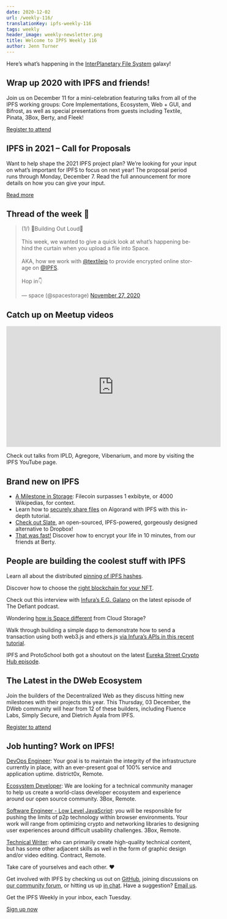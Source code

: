 ```yaml
---
date: 2020-12-02
url: /weekly-116/
translationKey: ipfs-weekly-116
tags: weekly
header_image: weekly-newsletter.png
title: Welcome to IPFS Weekly 116
author: Jenn Turner
---
```


Here’s what’s happening in the [InterPlanetary File System](https://ipfs.io/) galaxy!

## Wrap up 2020 with IPFS and friends! 
Join us on December 11 for a mini-celebration featuring talks from all of the IPFS working groups: Core Implementations, Ecosystem, Web + GUI, and Bifrost, as well as special presentations from guests including Textile, Pinata, 3Box, Berty, and Fleek!

[Register to attend](https://www.meetup.com/San-Francisco-IPFS/events/274910985/)

## IPFS in 2021 – Call for Proposals
Want to help shape the 2021 IPFS project plan? We’re looking for your input on what’s important for IPFS to focus on next year! The proposal period runs through Monday, December 7. Read the full announcement for more details on how you can give your input.

[Read more](https://blog.ipfs.io/2020-11-19-community-rfp/)

## Thread of the week 🧵
<blockquote class="twitter-tweet"><p lang="en" dir="ltr">(1/) 🧰Building Out Loud🧰<br><br>This week, we wanted to give a quick look at what’s happening behind the curtain when you upload a file into Space.<br><br>AKA, how we work with <a href="https://twitter.com/textileio?ref_src=twsrc%5Etfw">@textileio</a> to provide encrypted online storage on <a href="https://twitter.com/IPFS?ref_src=twsrc%5Etfw">@IPFS</a>.<br><br>Hop in👇</p>&mdash; space (@spacestorage) <a href="https://twitter.com/spacestorage/status/1332323787451363331?ref_src=twsrc%5Etfw">November 27, 2020</a></blockquote>

## Catch up on Meetup videos
<iframe width="560" height="315" src="https://www.youtube.com/embed/9o4la__zi_A" frameborder="0" allow="accelerometer; autoplay; clipboard-write; encrypted-media; gyroscope; picture-in-picture" allowfullscreen></iframe>

Check out talks from IPLD, Agregore, Vibenarium, and more by visiting the IPFS YouTube page. 

## Brand new on IPFS
* [A Milestone in Storage](https://filecoin.io/blog/one-exbibyte/): Filecoin surpasses 1 exbibyte, or 4000 Wikipedias, for context. 
* Learn how to [securely share files](https://developer.algorand.org/solutions/securely-share-files-algorand-ipfs/) on Algorand with IPFS with this in-depth tutorial. 
* [Check out Slate](https://slate.host/), an open-sourced, IPFS-powered, gorgeously designed alternative to Dropbox! 
* [That was fast!](https://berty.tech/blog/encrypt-your-life/) Discover how to encrypt your life in 10 minutes, from our friends at Berty.

## People are building the coolest stuff with IPFS
Learn all about the distributed [pinning of IPFS hashes](https://medium.com/avado-node/distributed-pinning-of-ipfs-hashes-a6a977f980d3).

Discover how to choose the [right blockchain for your NFT](https://medium.com/phantasticphantasma/choosing-the-right-blockchain-for-your-nft-d1df2bebae91). 

Check out this interview with [Infura’s E.G. Galano](https://anchor.fm/thedefiant/episodes/This-Boom-Feels-Organic-Traffics-Not-Coming-Out-of-The-Blue-Like-With-ICOs-in-2017-Infuras-EG-Galano-en61ig) on the latest episode of The Defiant podcast.

Wondering [how is Space different](https://blog.space.storage/posts/how-is-space-different-from-cloud-storage) from Cloud Storage? 

Walk through building a simple dapp to demonstrate how to send a transaction using both web3.js and ethers.js [via Infura’s APIs in this recent tutorial](https://blog.infura.io/ethereum-javascript-libraries-web3-js-vs-ethers-js-part-ii/).

IPFS and ProtoSchool both got a shoutout on the latest [Eureka Street Crypto Hub episode](https://www.youtube.com/watch?v=Ar4GEeGzSC4&feature=emb_logo).

## The Latest in the DWeb Ecosystem
Join the builders of the Decentralized Web as they discuss hitting new milestones with their projects this year. This Thursday, 03 December, the DWeb community will hear from 12 of these builders, including Fluence Labs, Simply Secure, and Dietrich Ayala from IPFS. 

[Register to attend](https://www.eventbrite.com/e/dweb-meetup-december-2020-the-latest-in-the-dweb-ecosystem-tickets-130047907793)

## Job hunting? Work on IPFS!
[DevOps Engineer](https://remoteok.io/remote-jobs/100451-remote-devops-engineer-district0x): Your goal is to maintain the integrity of the infrastructure currently in place, with an ever-present goal of 100% service and application uptime. district0x, Remote. 

[Ecosystem Developer](https://jobs.lever.co/3box/ec1093c5-ed31-483c-b1b3-49b07bd0bd2e): We are looking for a technical community manager to help us create a world-class developer ecosystem and experience around our open source community. 3Box, Remote.

[Software Engineer - Low Level JavaScript](https://jobs.lever.co/3box/95b18be5-f42b-4fe2-a51c-1908612f29c0): you will be responsible for pushing the limits of p2p technology within browser environments. Your work will range from optimizing crypto and networking libraries to designing user experiences around difficult usability challenges. 3Box, Remote.

[Technical Writer](https://authenticjobs.com/job/3006/textile-devops-or-sre/): who can primarily create high-quality technical content, but has some other adjacent skills as well in the form of graphic design and/or video editing. Contract, Remote.


Take care of yourselves and each other. ❤️

Get involved with IPFS by checking us out on [GitHub](https://github.com/ipfs), joining discussions on [our community forum](https://discuss.ipfs.io/), or hitting us up [in chat](https://riot.im/app/#/room/#ipfs:matrix.org). Have a suggestion? [Email us](mailto:newsletter@ipfs.io).

Get the IPFS Weekly in your inbox, each Tuesday.
<p><a href="https://ipfs.us4.list-manage.com/subscribe?u=25473244c7d18b897f5a1ff6b&amp;id=cad54b2230" class="button button-primary">Sign up now</a></p>
